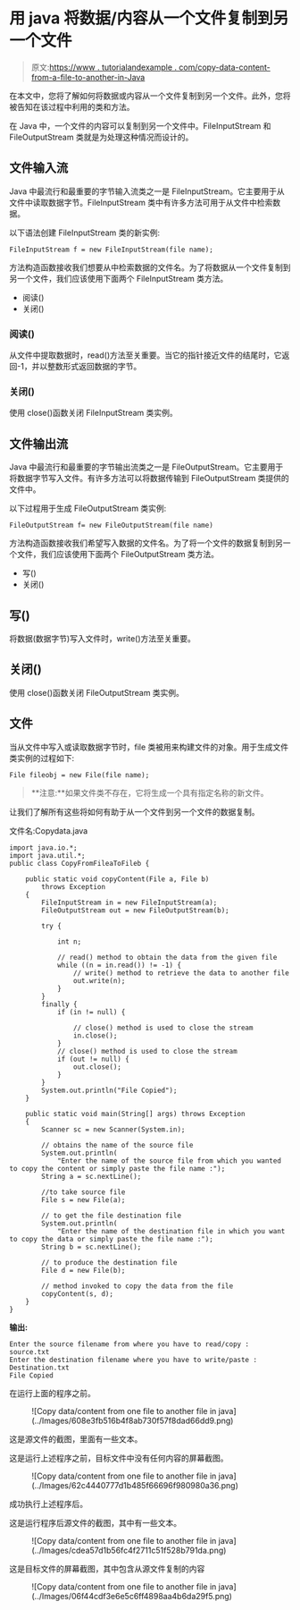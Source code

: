 # 用 java 将数据/内容从一个文件复制到另一个文件

> 原文:[https://www . tutorialandexample . com/copy-data-content-from-a-file-to-another-in-Java](https://www.tutorialandexample.com/copy-data-content-from-one-file-to-another-in-java)

在本文中，您将了解如何将数据或内容从一个文件复制到另一个文件。此外，您将被告知在该过程中利用的类和方法。

在 Java 中，一个文件的内容可以复制到另一个文件中。FileInputStream 和 FileOutputStream 类就是为处理这种情况而设计的。

## 文件输入流

Java 中最流行和最重要的字节输入流类之一是 FileInputStream。它主要用于从文件中读取数据字节。FileInputStream 类中有许多方法可用于从文件中检索数据。

以下语法创建 FileInputStream 类的新实例:

```
FileInputStream f = new FileInputStream(file name);
```

方法构造函数接收我们想要从中检索数据的文件名。为了将数据从一个文件复制到另一个文件，我们应该使用下面两个 FileInputStream 类方法。

*   阅读()
*   关闭()

### 阅读()

从文件中提取数据时，read()方法至关重要。当它的指针接近文件的结尾时，它返回-1，并以整数形式返回数据的字节。

### 关闭()

使用 close()函数关闭 FileInputStream 类实例。

## 文件输出流

Java 中最流行和最重要的字节输出流类之一是 FileOutputStream。它主要用于将数据字节写入文件。有许多方法可以将数据传输到 FileOutputStream 类提供的文件中。

以下过程用于生成 FileOutputStream 类实例:

```
FileOutputStream f= new FileOutputStream(file name)
```

方法构造函数接收我们希望写入数据的文件名。为了将一个文件的数据复制到另一个文件，我们应该使用下面两个 FileOutputStream 类方法。

*   写()
*   关闭()

## 写()

将数据(数据字节)写入文件时，write()方法至关重要。

## 关闭()

使用 close()函数关闭 FileOutputStream 类实例。

## 文件

当从文件中写入或读取数据字节时，file 类被用来构建文件的对象。用于生成文件类实例的过程如下:

```
File fileobj = new File(file name);
```

> **注意:**如果文件类不存在，它将生成一个具有指定名称的新文件。

让我们了解所有这些将如何有助于从一个文件到另一个文件的数据复制。

文件名:Copydata.java

```
import java.io.*;
import java.util.*;
public class CopyFromFileaToFileb {

	public static void copyContent(File a, File b)
		throws Exception
	{
		FileInputStream in = new FileInputStream(a);
		FileOutputStream out = new FileOutputStream(b);

		try {

			int n;

			// read() method to obtain the data from the given file
			while ((n = in.read()) != -1) {
				// write() method to retrieve the data to another file
				out.write(n);
			}
		}
		finally {
			if (in != null) {

				// close() method is used to close the stream
				in.close();
			}
			// close() method is used to close the stream
			if (out != null) {
				out.close();
			}
		}
		System.out.println("File Copied");
	}

	public static void main(String[] args) throws Exception
	{
		Scanner sc = new Scanner(System.in);

		// obtains the name of the source file
		System.out.println(
			"Enter the name of the source file from which you wanted to copy the content or simply paste the file name :");
		String a = sc.nextLine();

		//to take source file
		File s = new File(a);

		// to get the file destination file
		System.out.println(
			"Enter the name of the destination file in which you want to copy the data or simply paste the file name :");
		String b = sc.nextLine();

		// to produce the destination file
		File d = new File(b);

		// method invoked to copy the data from the file 
		copyContent(s, d);
	}
}
```

**输出:**

```
Enter the source filename from where you have to read/copy :
source.txt
Enter the destination filename where you have to write/paste :
Destination.txt
File Copied 
```

在运行上面的程序之前。

<figure class="wp-block-image">![Copy data/content from one file to another file in java](../Images/608e3fb516b4f8ab730f57f8dad66dd9.png)</figure>

这是源文件的截图，里面有一些文本。

这是运行上述程序之前，目标文件中没有任何内容的屏幕截图。

<figure class="wp-block-image">![Copy data/content from one file to another file in java](../Images/62c4440777d1b485f66696f980980a36.png)</figure>

成功执行上述程序后。

这是运行程序后源文件的截图，其中有一些文本。

<figure class="wp-block-image">![Copy data/content from one file to another file in java](../Images/cdea57d1b56fc4f2711c51f528b791da.png)</figure>

这是目标文件的屏幕截图，其中包含从源文件复制的内容

<figure class="wp-block-image">![Copy data/content from one file to another file in java](../Images/06f44cdf3e6e5c6ff4898aa4b6da29f5.png)</figure>